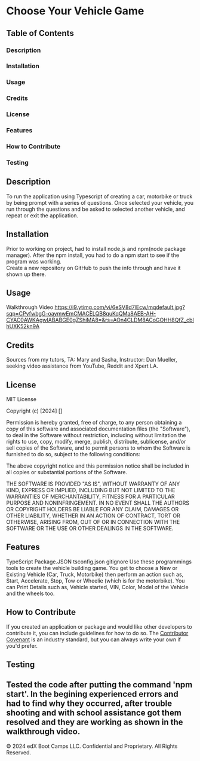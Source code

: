 # Choose Your Vehicle Game

## Table of Contents
### Description
### Installation
### Usage
### Credits
### License
### Features
### How to Contribute
### Testing


## Description
To run the application using Typescript of creating a car, motorbike or truck by being prompt with a series of questions. Once selected your vehicle, you run through the questions and be asked to selected another vehicle, and repeat or exit the application. 


## Installation

Prior to working on project, had to install node.js and npm(node package manager).  After the npm install, you had to do a npm start to see if the program was working.  
Create a new repository on GitHub to push the info through and have it shown up there.

## Usage
Walkthrough Video
https://i9.ytimg.com/vi/6eSV8d7lEcw/mqdefault.jpg?sqp=CPyfwbgG-oaymwEmCMACELQB8quKqQMa8AEB-AH-CYAC0AWKAgwIABABGE0gZShiMA8=&rs=AOn4CLDM8ACoGOHH8QfZ_cbIhUXK52kn9A


## Credits

Sources from my tutors, TA: Mary and Sasha, Instructor: Dan Mueller, seeking video assistance from YouTube, Reddit and Xpert LA.

## License

MIT License

Copyright (c) [2024] []

Permission is hereby granted, free of charge, to any person obtaining a copy
of this software and associated documentation files (the "Software"), to deal
in the Software without restriction, including without limitation the rights
to use, copy, modify, merge, publish, distribute, sublicense, and/or sell
copies of the Software, and to permit persons to whom the Software is
furnished to do so, subject to the following conditions:

The above copyright notice and this permission notice shall be included in all
copies or substantial portions of the Software.

THE SOFTWARE IS PROVIDED "AS IS", WITHOUT WARRANTY OF ANY KIND, EXPRESS OR
IMPLIED, INCLUDING BUT NOT LIMITED TO THE WARRANTIES OF MERCHANTABILITY,
FITNESS FOR A PARTICULAR PURPOSE AND NONINFRINGEMENT. IN NO EVENT SHALL THE
AUTHORS OR COPYRIGHT HOLDERS BE LIABLE FOR ANY CLAIM, DAMAGES OR OTHER
LIABILITY, WHETHER IN AN ACTION OF CONTRACT, TORT OR OTHERWISE, ARISING FROM,
OUT OF OR IN CONNECTION WITH THE SOFTWARE OR THE USE OR OTHER DEALINGS IN THE
SOFTWARE.


## Features

TypeScript
Package.JSON
tsconfig.json
gitignore
Use these programmings tools to create the vehicle building game.  You get to choose a New or Existing Vehicle (Car, Truck, Motorbike) then perform an action such as, Start, Accelerate, Stop, Tow or Wheelie (which is for the motorbike). You can Print Details such as, Vehicle started, VIN, Color, Model of the Vehicle and the wheels too.


## How to Contribute

If you created an application or package and would like other developers to contribute it, you can include guidelines for how to do so. The [Contributor Covenant](https://www.contributor-covenant.org/) is an industry standard, but you can always write your own if you'd prefer.

## Testing
Tested the code after putting the command 'npm start'.  In the begining experienced errors and had to find why they occurred, after trouble shooting and with school assistance got them resolved and they are working as shown in the walkthrough video.
---
&copy; 2024 edX Boot Camps LLC. Confidential and Proprietary. All Rights Reserved.